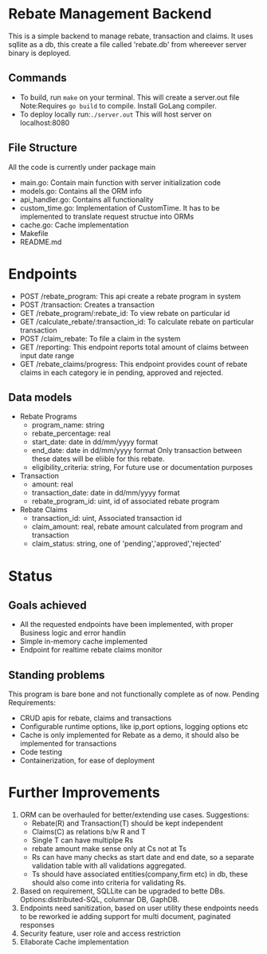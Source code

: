 # Rebate Management Backend
This is a simple backend to manage rebate, transaction and claims.
It uses sqllite as a db, this create a file called 'rebate.db' from whereever
server binary is deployed.

## Commands
* To build, run `make` on your terminal. This will create a server.out file
    Note:Requires `go build` to compile. Install GoLang compiler.
* To deploy locally run:`./server.out`
    This will host server on localhost:8080
## File Structure
All the code is currently under package main
* main.go: Contain main function with server initialization code
* models.go: Contains all the ORM info
* api\_handler.go: Contains all functionality
* custom\_time.go: Implementation of CustomTime. It has to be implemented to
    translate request structue into ORMs
* cache.go: Cache implementation
* Makefile
* README.md

# Endpoints
* POST   /rebate\_program: This api create a rebate program in system
* POST   /transaction: Creates a transaction
* GET    /rebate\_program/:rebate\_id: To view rebate on particular id
* GET    /calculate\_rebate/:transaction\_id: To calculate rebate on particular transaction
* POST   /claim\_rebate: To file a claim in the system
* GET    /reporting: This endpoint reports total amount of claims between input date range
* GET    /rebate\_claims/progress: This endpoint provides count of rebate claims in each category ie in 
            pending, approved and rejected.
## Data models
* Rebate Programs
    * program\_name: string
    * rebate\_percentage: real
    * start\_date: date in dd/mm/yyyy format
    * end\_date: date in dd/mm/yyyy format
         Only transaction between these dates will be eliible for this rebate.
    * eligibility\_criteria: string, For future use or documentation purposes
* Transaction
    * amount: real
    * transaction\_date: date in dd/mm/yyyy format
    * rebate\_program\_id: uint, id of associated rebate program
* Rebate Claims
    * transaction\_id: uint, Associated transaction id
    * claim\_amount: real, rebate amount calculated from program and transaction
    * claim\_status: string, one of 'pending','approved','rejected'

# Status
## Goals achieved
* All the requested endpoints have been implemented, with proper Business logic and error handlin
* Simple in-memory cache implemented
* Endpoint for realtime rebate claims monitor

## Standing problems
This program is bare bone and not functionally complete as of now.
Pending Requirements:
* CRUD apis for rebate, claims and transactions
* Configurable runtime options, like ip,port options, logging options etc
* Cache is only implemented for Rebate as a demo, it should also be implemented for
    transactions
* Code testing
* Containerization, for ease of deployment
# Further Improvements
1. ORM can be overhauled for better/extending use cases. Suggestions:
    * Rebate(R) and Transaction(T) should be kept independent
    * Claims(C) as relations b/w R and T
    * Single T can have multiplpe Rs
    * rebate amount make sense only at Cs not at Ts
    * Rs can have many checks as start date and end date, so a separate
        validation table with all validations aggregated.
    * Ts should have associated entities(company,firm etc) in db, these
        should also come into criteria for validating Rs.
2. Based on requirement, SQLLite can be upgraded to bette DBs. Options:distributed-SQL, columnar DB,
    GaphDB.
3. Endpoints need sanitization, based on user utility these endpoints needs to be reworked ie
    adding support for multi document, paginated responses
4. Security feature, user role and access restriction
5. Ellaborate Cache implementation

